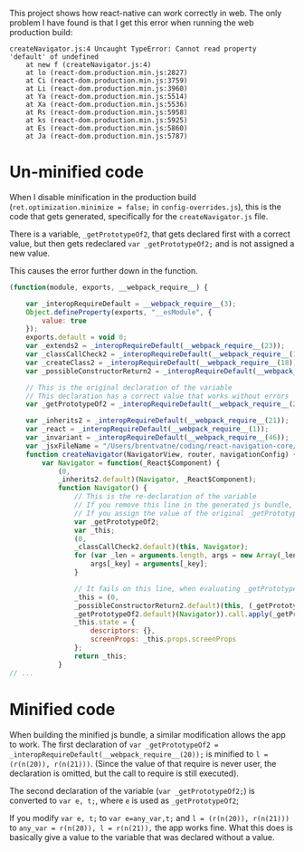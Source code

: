 This project shows how react-native can work correctly in web.
The only problem I have found is that I get this error when running the web production build:
```
createNavigator.js:4 Uncaught TypeError: Cannot read property 'default' of undefined
    at new f (createNavigator.js:4)
    at lo (react-dom.production.min.js:2827)
    at Ci (react-dom.production.min.js:3759)
    at Li (react-dom.production.min.js:3960)
    at Ya (react-dom.production.min.js:5514)
    at Xa (react-dom.production.min.js:5536)
    at Rs (react-dom.production.min.js:5958)
    at ks (react-dom.production.min.js:5925)
    at Es (react-dom.production.min.js:5860)
    at Ja (react-dom.production.min.js:5787)
```


# Un-minified code
When I disable minification in the production build (`ret.optimization.minimize = false;` in `config-overrides.js`), this is the code that gets generated, specifically for the `createNavigator.js` file.

There is a variable, `_getPrototypeOf2`, that gets declared first with a correct value, but then gets redeclared `var _getPrototypeOf2;` and is not assigned a new value.

This causes the error further down in the function.
```js
(function(module, exports, __webpack_require__) {

    var _interopRequireDefault = __webpack_require__(3);
    Object.defineProperty(exports, "__esModule", {
        value: true
    });
    exports.default = void 0;
    var _extends2 = _interopRequireDefault(__webpack_require__(23));
    var _classCallCheck2 = _interopRequireDefault(__webpack_require__(17));
    var _createClass2 = _interopRequireDefault(__webpack_require__(18));
    var _possibleConstructorReturn2 = _interopRequireDefault(__webpack_require__(19));

    // This is the original declaration of the variable
    // This declaration has a correct value that works without errors
    var _getPrototypeOf2 = _interopRequireDefault(__webpack_require__(20));

    var _inherits2 = _interopRequireDefault(__webpack_require__(21));
    var _react = _interopRequireDefault(__webpack_require__(1));
    var _invariant = _interopRequireDefault(__webpack_require__(46));
    var _jsxFileName = "/Users/brentvatne/coding/react-navigation-core/src/navigators/createNavigator.js";
    function createNavigator(NavigatorView, router, navigationConfig) {
        var Navigator = function(_React$Component) {
            (0,
            _inherits2.default)(Navigator, _React$Component);
            function Navigator() {
                // This is the re-declaration of the variable
                // If you remove this line in the generated js bundle, the app runs without errors
                // If you assign the value of the original _getPrototypeOf2 declaration the app also works (if you do this you have to rename the variable from the first declaration)
                var _getPrototypeOf2;
                var _this;
                (0,
                _classCallCheck2.default)(this, Navigator);
                for (var _len = arguments.length, args = new Array(_len), _key = 0; _key < _len; _key++) {
                    args[_key] = arguments[_key];
                }

                // It fails on this line, when evaluating _getPrototypeOf2.default
                _this = (0,
                _possibleConstructorReturn2.default)(this, (_getPrototypeOf2 = (0,
                _getPrototypeOf2.default)(Navigator)).call.apply(_getPrototypeOf2, [this].concat(args)));
                _this.state = {
                    descriptors: {},
                    screenProps: _this.props.screenProps
                };
                return _this;
            }
// ...
```

# Minified code

When building the minified js bundle, a similar modification allows the app to work.
The first declaration of `var _getPrototypeOf2 = _interopRequireDefault(__webpack_require__(20));` is minified to `l = (r(n(20)), r(n(21)))`. (Since the value of that require is never user, the declaration is omitted, but the call to require is still executed).

The second declaration of the variable (`var _getPrototypeOf2;`) is converted to `var e, t;`, where `e` is used as `_getPrototypeOf2`;

If you modify `var e, t;` to `var e=any_var,t;` and `l = (r(n(20)), r(n(21)))` to `any_var = r(n(20)), l = r(n(21)),` the app works fine. What this does is basically give a value to the variable that was declared without a value.
